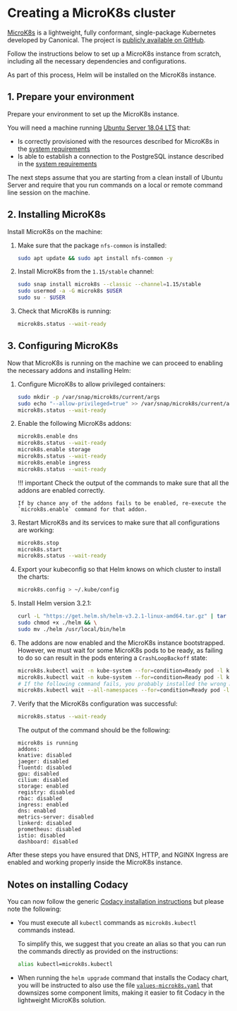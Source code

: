# Creating a MicroK8s cluster

[MicroK8s](https://microk8s.io/) is a lightweight, fully conformant, single-package Kubernetes developed by Canonical. The project is [publicly available on GitHub](https://github.com/ubuntu/microk8s).

Follow the instructions below to set up a MicroK8s instance from scratch, including all the necessary dependencies and configurations.

As part of this process, Helm will be installed on the MicroK8s instance.

## 1. Prepare your environment

Prepare your environment to set up the MicroK8s instance.

You will need a machine running [Ubuntu Server 18.04 LTS](https://ubuntu.com/download/server) that:

-   Is correctly provisioned with the resources described for MicroK8s in the [system requirements](../requirements.md#kubernetes-or-microK8s-cluster-setup)
-   Is able to establish a connection to the PostgreSQL instance described in the [system requirements](../requirements.md#postgresql-server-setup)

The next steps assume that you are starting from a clean install of Ubuntu Server and require that you run commands on a local or remote command line session on the machine.

## 2. Installing MicroK8s

Install MicroK8s on the machine:

1.  Make sure that the package `nfs-common` is installed:

    ```bash
    sudo apt update && sudo apt install nfs-common -y
    ```

2.  Install MicroK8s from the `1.15/stable` channel:

    ```bash
    sudo snap install microk8s --classic --channel=1.15/stable
    sudo usermod -a -G microk8s $USER
    sudo su - $USER
    ```

3.  Check that MicroK8s is running:

    ```bash
    microk8s.status --wait-ready
    ```

## 3. Configuring MicroK8s

Now that MicroK8s is running on the machine we can proceed to enabling the necessary addons and installing Helm:

1.  Configure MicroK8s to allow privileged containers:

    ```bash
    sudo mkdir -p /var/snap/microk8s/current/args
    sudo echo "--allow-privileged=true" >> /var/snap/microk8s/current/args/kube-apiserver
    microk8s.status --wait-ready
    ```

2.  Enable the following MicroK8s addons:

    ```bash
    microk8s.enable dns
    microk8s.status --wait-ready
    microk8s.enable storage
    microk8s.status --wait-ready
    microk8s.enable ingress
    microk8s.status --wait-ready
    ```

    !!! important
        Check the output of the commands to make sure that all the addons are enabled correctly.

        If by chance any of the addons fails to be enabled, re-execute the `microk8s.enable` command for that addon.

3.  Restart MicroK8s and its services to make sure that all configurations are working:

    ```bash
    microk8s.stop
    microk8s.start
    microk8s.status --wait-ready
    ```

4.  Export your kubeconfig so that Helm knows on which cluster to install the charts:

    ```bash
    microk8s.config > ~/.kube/config
    ```

5.  Install Helm version 3.2.1:

    ```bash
    curl -L "https://get.helm.sh/helm-v3.2.1-linux-amd64.tar.gz" | tar -zxf - linux-amd64/helm && \
    sudo chmod +x ./helm && \
    sudo mv ./helm /usr/local/bin/helm
    ```

6.  The addons are now enabled and the MicroK8s instance bootstrapped. However, we must wait for some MicroK8s pods to be ready, as failing to do so can result in the pods entering a `CrashLoopBackoff` state:

    ```bash
    microk8s.kubectl wait -n kube-system --for=condition=Ready pod -l k8s-app=kube-dns
    microk8s.kubectl wait -n kube-system --for=condition=Ready pod -l k8s-app=hostpath-provisioner
    # If the following command fails, you probably installed the wrong MicroK8s version
    microk8s.kubectl wait --all-namespaces --for=condition=Ready pod -l name=nginx-ingress-microk8s
    ```

7.  Verify that the MicroK8s configuration was successful:

    ```bash
    microk8s.status --wait-ready
    ```

    The output of the command should be the following:

    ```text
    microk8s is running
    addons:
    knative: disabled
    jaeger: disabled
    fluentd: disabled
    gpu: disabled
    cilium: disabled
    storage: enabled
    registry: disabled
    rbac: disabled
    ingress: enabled
    dns: enabled
    metrics-server: disabled
    linkerd: disabled
    prometheus: disabled
    istio: disabled
    dashboard: disabled
    ```

After these steps you have ensured that DNS, HTTP, and NGINX Ingress are enabled and working properly inside the MicroK8s instance.

## Notes on installing Codacy

You can now follow the generic [Codacy installation instructions](../index.md#2-installing-codacy) but please note the following:

-   You must execute all `kubectl` commands as `microk8s.kubectl` commands instead.

    To simplify this, we suggest that you create an alias so that you can run the commands directly as provided on the instructions:

    ```bash
    alias kubectl=microk8s.kubectl
    ```

-   When running the `helm upgrade` command that installs the Codacy chart, you will be instructed to also use the file [`values-microk8s.yaml`](https://raw.githubusercontent.com/codacy/chart/master/codacy/values-microk8s.yaml) that downsizes some component limits, making it easier to fit Codacy in the lightweight MicroK8s solution.

